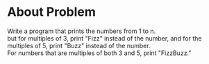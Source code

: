 # About Problem
Write a program that prints the numbers from 1 to n.<br>
but for multiples of 3, print "Fizz" instead of the number, and for the multiples of 5, print "Buzz" instead of the number. <br>
For numbers that are multiples of both 3 and 5, print "FizzBuzz."
